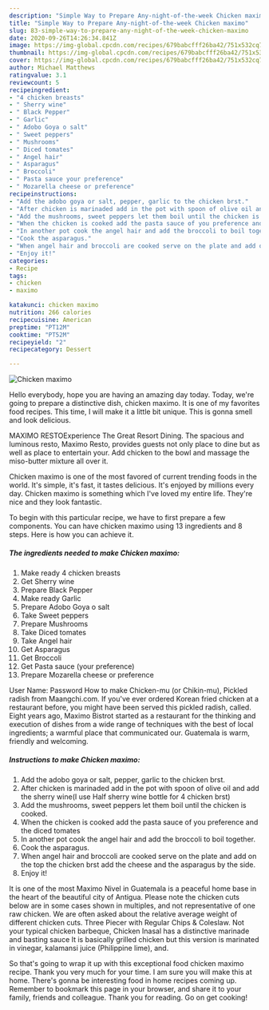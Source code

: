 ```yaml
---
description: "Simple Way to Prepare Any-night-of-the-week Chicken maximo"
title: "Simple Way to Prepare Any-night-of-the-week Chicken maximo"
slug: 83-simple-way-to-prepare-any-night-of-the-week-chicken-maximo
date: 2020-09-26T14:26:34.841Z
image: https://img-global.cpcdn.com/recipes/679babcfff26ba42/751x532cq70/chicken-maximo-recipe-main-photo.jpg
thumbnail: https://img-global.cpcdn.com/recipes/679babcfff26ba42/751x532cq70/chicken-maximo-recipe-main-photo.jpg
cover: https://img-global.cpcdn.com/recipes/679babcfff26ba42/751x532cq70/chicken-maximo-recipe-main-photo.jpg
author: Michael Matthews
ratingvalue: 3.1
reviewcount: 5
recipeingredient:
- "4 chicken breasts"
- " Sherry wine"
- " Black Pepper"
- " Garlic"
- " Adobo Goya o salt"
- " Sweet peppers"
- " Mushrooms"
- " Diced tomates"
- " Angel hair"
- " Asparagus"
- " Broccoli"
- " Pasta sauce your preference"
- " Mozarella cheese or preference"
recipeinstructions:
- "Add the adobo goya or salt, pepper, garlic to the chicken brst."
- "After chicken is marinaded add in the pot with spoon of olive oil and add the sherry wine(I use Half sherry wine bottle for 4 chicken brst)"
- "Add the mushrooms, sweet peppers let them boil until the chicken is cooked."
- "When the chicken is cooked add the pasta sauce of you preference and the diced tomates"
- "In another pot cook the angel hair and add the broccoli to boil together."
- "Cook the asparagus."
- "When angel hair and broccoli are cooked serve on the plate and add on the top the chicken brst add the cheese and the asparagus by the side."
- "Enjoy it!"
categories:
- Recipe
tags:
- chicken
- maximo

katakunci: chicken maximo 
nutrition: 266 calories
recipecuisine: American
preptime: "PT12M"
cooktime: "PT52M"
recipeyield: "2"
recipecategory: Dessert

---
```



![Chicken maximo](https://img-global.cpcdn.com/recipes/679babcfff26ba42/751x532cq70/chicken-maximo-recipe-main-photo.jpg)

Hello everybody, hope you are having an amazing day today. Today, we're going to prepare a distinctive dish, chicken maximo. It is one of my favorites food recipes. This time, I will make it a little bit unique. This is gonna smell and look delicious.

MAXIMO RESTOExperience The Great Resort Dining. The spacious and luminous resto, Maximo Resto, provides guests not only place to dine but as well as place to entertain your. Add chicken to the bowl and massage the miso-butter mixture all over it.

Chicken maximo is one of the most favored of current trending foods in the world. It's simple, it's fast, it tastes delicious. It's enjoyed by millions every day. Chicken maximo is something which I've loved my entire life. They're nice and they look fantastic.


To begin with this particular recipe, we have to first prepare a few components. You can have chicken maximo using 13 ingredients and 8 steps. Here is how you can achieve it.

<!--inarticleads1-->

##### The ingredients needed to make Chicken maximo:

1. Make ready 4 chicken breasts
1. Get  Sherry wine
1. Prepare  Black Pepper
1. Make ready  Garlic
1. Prepare  Adobo Goya o salt
1. Take  Sweet peppers
1. Prepare  Mushrooms
1. Take  Diced tomates
1. Take  Angel hair
1. Get  Asparagus
1. Get  Broccoli
1. Get  Pasta sauce (your preference)
1. Prepare  Mozarella cheese or preference


User Name: Password How to make Chicken-mu (or Chikin-mu), Pickled radish from Maangchi.com. If you&#39;ve ever ordered Korean fried chicken at a restaurant before, you might have been served this pickled radish, called. Eight years ago, Maximo Bistrot started as a restaurant for the thinking and execution of dishes from a wide range of techniques with the best of local ingredients; a warmful place that communicated our. Guatemala is warm, friendly and welcoming. 

<!--inarticleads2-->

##### Instructions to make Chicken maximo:

1. Add the adobo goya or salt, pepper, garlic to the chicken brst.
1. After chicken is marinaded add in the pot with spoon of olive oil and add the sherry wine(I use Half sherry wine bottle for 4 chicken brst)
1. Add the mushrooms, sweet peppers let them boil until the chicken is cooked.
1. When the chicken is cooked add the pasta sauce of you preference and the diced tomates
1. In another pot cook the angel hair and add the broccoli to boil together.
1. Cook the asparagus.
1. When angel hair and broccoli are cooked serve on the plate and add on the top the chicken brst add the cheese and the asparagus by the side.
1. Enjoy it!


It is one of the most Maximo Nivel in Guatemala is a peaceful home base in the heart of the beautiful city of Antigua. Please note the chicken cuts below are in some cases shown in multiples, and not representative of one raw chicken. We are often asked about the relative average weight of different chicken cuts. Three Piecer with Regular Chips &amp; Coleslaw. Not your typical chicken barbeque, Chicken Inasal has a distinctive marinade and basting sauce It is basically grilled chicken but this version is marinated in vinegar, kalamansi juice (Philippine lime), and. 

So that's going to wrap it up with this exceptional food chicken maximo recipe. Thank you very much for your time. I am sure you will make this at home. There's gonna be interesting food in home recipes coming up. Remember to bookmark this page in your browser, and share it to your family, friends and colleague. Thank you for reading. Go on get cooking!
